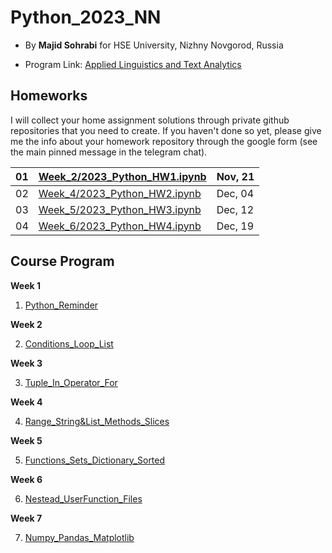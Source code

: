 # Python_2023_NN

- By **Majid Sohrabi** for HSE University, Nizhny Novgorod, Russia

- Program Link: [Applied Linguistics and Text Analytics](https://nnov.hse.ru/en/ma/appling/)

## Homeworks

I will collect your home assignment solutions through private github repositories that you need to create. If you haven't done so yet, please give me the info about your homework repository through the google form (see the main pinned message in the telegram chat).


| 01 | [Week_2/2023_Python_HW1.ipynb](Week_2/2023_Python_HW1.ipynb) | Nov, 21 |
| -- | ---------------------------- | ------- |
| 02 | [Week_4/2023_Python_HW2.ipynb](Week_4/2023_Python_HW2.ipynb) | Dec, 04 |
| 03 | [Week_5/2023_Python_HW3.ipynb](Week_5/2023_Python_HW3.ipynb) | Dec, 12 |
| 04 | [Week_6/2023_Python_HW4.ipynb](Week_6/2023_Python_HW4.ipynb) | Dec, 19 |

## Course Program

**Week 1**

  1. [Python_Reminder](Week_1/Python_Reminder_2023(NN).ipynb)
     
**Week 2**

  2. [Conditions_Loop_List](Week_2/Week_2_Conditions_Loop_List.ipynb)

**Week 3**

  3. [Tuple_In_Operator_For](Week_3/Week_3_Tuple_In_For.ipynb)

**Week 4**

  4. [Range_String&List_Methods_Slices](Week_4/Week_4_Range_StringList_Methods_Slices.ipynb)

**Week 5**

  5. [Functions_Sets_Dictionary_Sorted](Week_5/Week_5_Functions_Sets_Dictionary.ipynb)

**Week 6**

  6. [Nestead_UserFunction_Files](Week_6/Week_6_Nestead_User_Function_Files.ipynb)

**Week 7**

  7. [Numpy_Pandas_Matplotlib](Week_7/Week_7_Numpy_Pandas_Matplotlib.ipynb)
